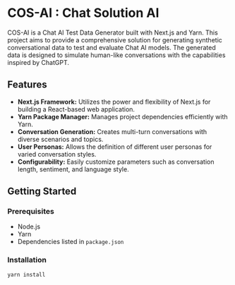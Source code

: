 # COS-AI : Chat Solution AI

COS-AI is a Chat AI Test Data Generator built with Next.js and Yarn. This project aims to provide a comprehensive solution for generating synthetic conversational data to test and evaluate Chat AI models. The generated data is designed to simulate human-like conversations with the capabilities inspired by ChatGPT.

## Features

- **Next.js Framework:** Utilizes the power and flexibility of Next.js for building a React-based web application.
- **Yarn Package Manager:** Manages project dependencies efficiently with Yarn.
- **Conversation Generation:** Creates multi-turn conversations with diverse scenarios and topics.
- **User Personas:** Allows the definition of different user personas for varied conversation styles.
- **Configurability:** Easily customize parameters such as conversation length, sentiment, and language style.

## Getting Started

### Prerequisites

- Node.js
- Yarn
- Dependencies listed in `package.json`

### Installation

```bash
yarn install
